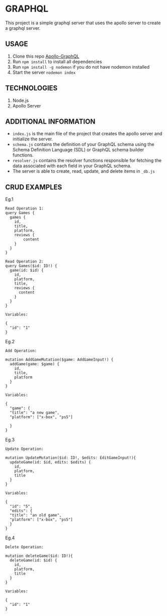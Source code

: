 # GRAPHQL 
This project is a simple graphql server that uses the apollo server to create a graphql server. 

## USAGE
1. Clone this repo [Apollo-GraphQL](https://github.com/Kjeff24/Apollo-GraphQL.git)
2. Run `npm install` to install all dependencies
3. Run `npm install -g nodemon` if you do not have nodemon installed
4. Start the server `nodemon index`

## TECHNOLOGIES
1. Node.js
2. Apollo Server

## ADDITIONAL INFORMATION
- `index.js` is the main file of the project that creates the apollo server and initialize the server.
- `schema.js` contains the definition of your GraphQL schema using the Schema Definition Language (SDL) or GraphQL schema builder functions.
- `resolver.js` contains the resolver functions responsible for fetching the data associated with each field in your GraphQL schema.
- The server is able to create, read, update, and delete items in `_db.js`

## CRUD EXAMPLES
Eg.1
```
Read Operation 1:
query Games {
  games {
    id,
    title,
    platform,
    reviews {
        content
    }  
  }
}

Read Operation 2:
query Games($id: ID!) {
  game(id: $id) {
    id,
    platform,
    title,
    reviews {
      content
    }
  }
}

Variables:

{
  "id": "1"
}

```

Eg.2
``` 
Add Operation:

mutation AddGameMutation($game: AddGameInput!) {
  addGame(game: $game) {
    id,
    title,
    platform
  }
}

Variables:

{
  "game": {
  "title": "a new game",
  "platform": ["x-box", "ps5"]

  }
}
```

Eg.3
```
Update Operation: 

mutation UpdateMutation($id: ID!, $edits: EditGameInput!){
  updateGame(id: $id, edits: $edits) {
    id,
    platform,
    title
  }
}

Variables: 

{
  "id": "5",
  "edits": {
  "title": "an old game",
  "platform": ["x-box", "ps5"]
  }
}

```

Eg.4
```
Delete Operation:

mutation deleteGame($id: ID!){
  deleteGame(id: $id) {
    id,
    platform,
    title
  }
}

Variables:

{
  "id": "1"
}

```